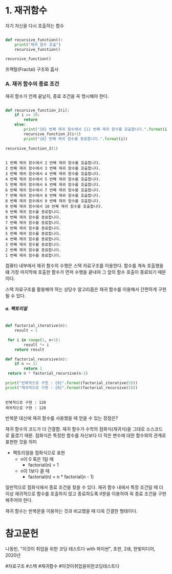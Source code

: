 # 1. 재귀함수

자기 자신을 다시 호출하는 함수

```python

def recursive_function():  
    print("재귀 함수 호출")  
    recursive_function()  
  
recursive_function()

```

프랙탈(Fractal) 구조와 흡사

### A. 재귀 함수의 종료 조건

재귀 함수가 언제 끝날지, 종료 조건을 꼭 명시해야 한다.

```python

def recursive_function_2(i):  
    if i == 10:  
        return  
 	else:  
        print("{0} 번째 재귀 함수에서 {1} 번째 재귀 함수를 호출합니다.".format(i, i+1))  
        recursive_function_2(i+1)  
        print("{0} 번째 재귀 함수를 종료합니다.".format(i))  
  
recursive_function_2(1)

```

```

1 번째 재귀 함수에서 2 번째 재귀 함수를 호출합니다.
2 번째 재귀 함수에서 3 번째 재귀 함수를 호출합니다.
3 번째 재귀 함수에서 4 번째 재귀 함수를 호출합니다.
4 번째 재귀 함수에서 5 번째 재귀 함수를 호출합니다.
5 번째 재귀 함수에서 6 번째 재귀 함수를 호출합니다.
6 번째 재귀 함수에서 7 번째 재귀 함수를 호출합니다.
7 번째 재귀 함수에서 8 번째 재귀 함수를 호출합니다.
8 번째 재귀 함수에서 9 번째 재귀 함수를 호출합니다.
9 번째 재귀 함수에서 10 번째 재귀 함수를 호출합니다.
9 번째 재귀 함수를 종료합니다.
8 번째 재귀 함수를 종료합니다.
7 번째 재귀 함수를 종료합니다.
6 번째 재귀 함수를 종료합니다.
5 번째 재귀 함수를 종료합니다.
4 번째 재귀 함수를 종료합니다.
3 번째 재귀 함수를 종료합니다.
2 번째 재귀 함수를 종료합니다.
1 번째 재귀 함수를 종료합니다.

```

컴퓨터 내부에서 재귀 함수의 수행은 스택 자료구조를 이용한다. 함수를 계속 호출했을 떄 가장 마지막에 호출한 함수가 먼저 수행을 끝내야 그 앞의 함수 호출이 종료되기 때문이다.

스택 자료구조를 활용해야 하는 상당수 알고리즘은 재귀 함수를 이용해서 간편하게 구현될 수 있다.

##### a. 팩토리얼

```python

def factorial_iterative(n):  
    result = 1  
  
 for i in range(1, n+1):  
        result *= i  
    return result  
  
def factorial_recursive(n):  
    if n <= 1:  
        return 1  
 return n * factorial_recursive(n-1)  
  
print("반복적으로 구현 : {0}".format(factorial_iterative(5)))  
print("재귀적으로 구현 : {0}".format(factorial_recursive(5)))

```

```

반복적으로 구현 : 120
재귀적으로 구현 : 120

```

반복문 대신에 재귀 함수를 사용했을 때 얻을 수 있는 장점은?

재귀 함수의 코드가 더 간결함. 재귀 함수가 수학의 점화식(재귀식)을 그대로 소스코드로 옮겼기 때문. 점화식은 특정한 함수를 자신보다 더 작은 변수에 대한 함수와의 관계로 표현한 것을 의미

- 팩토리얼을 점화식으로 표현
	- n이 0 혹은 1일 때
		- factorial(n) = 1
	- n이 1보다 클 때
		- factorial(n) = n \* factorial(n - 1)

일반적으로 점화식에서 종료 조건을 찾을 수 있다. 재귀 함수 내에서 특정 조건일 때 더 이상 재귀적으로 함수를 호출하지 않고 종료하도록 if문을 이용하여 꼭 종료 조건을 구현해주어야 한다.

재귀 함수는 반복문을 이용하는 것과 비교했을 때 더욱 간결한 형태이다.

# 참고문헌

나동빈, "이것이 취업을 위한 코딩 테스트다 with 파이썬", 초판, 2쇄, 한빛미디어, 2020년

#자료구조 #스택 #재귀함수  #이것이취업을위한코딩테스트다